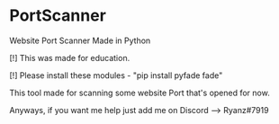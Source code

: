 # PortScanner
Website Port Scanner Made in Python

[!] This was made for education.

[!] Please install these modules
    - "pip install pyfade fade"
    
This tool made for scanning some website Port that's opened for now.

Anyways, if you want me help just add me on Discord --> Ryanz#7919
